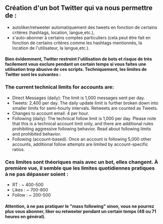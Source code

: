 ## Création d'un bot Twitter qui va nous permettre de :
* autoliker/retweeter automatiquement des tweets en fonction de certains critères (hashtags, location, langue,etc.),
* s'auto-abonner à certains comptes particuliers (cela peut être fait en fonction de certains critères comme les hashtags mentionnés, la location de l'utilisateur, la langue,etc.).

#### Bien évidemment, Twitter restreint l'utilisation de bots et risque de très facilement vous exclure pendant un certain temps si vous faites une utilisation trop abusive de ces scripts. Techniquement, les limites de Twitter sont les suivantes :

### The current technical limits for accounts are:

 * Direct Messages (daily): The limit is 1,000 messages sent per day.
 * Tweets: 2,400 per day. The daily update limit is further broken down into smaller limits for semi-hourly intervals. Retweets are counted as Tweets.
 * Changes to account email: 4 per hour.
 * Following (daily): The technical follow limit is 1,000 per day. Please note that this is a technical account limit only, and there are  additional rules prohibiting aggressive following behavior. Read about following limits and prohibited behavior. 
 * Following (account-based): Once an account is following 5,000 other accounts, additional follow attempts are limited by account-specific ratios. 
 
 ### Ces limites sont théoriques mais avec un bot, elles changent. À première vue, il semble que les limites quotidiennes pratiques à ne pas dépasser soient :
 * RT : ~ 400-500
 * Likes : ~ 700-800
 * Follow : ~ 200-500

#### Attention, à ne pas pratiquer le "mass following" sinon, vous ne pourrez plus vous abonner, liker ou retweeter pendant un certain temps (48 ou 71 heures en général).
